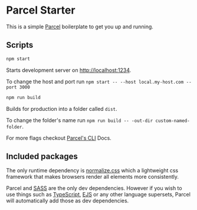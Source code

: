 # Parcel Starter

This is a simple [Parcel](https://parceljs.org/) boilerplate to get you up and running.

## Scripts

```sh
npm start
```

Starts development server on [http://localhost:1234](http://localhost:1234).

To change the host and port run `npm start -- --host local.my-host.com --port 3000`

```sh
npm run build
```

Builds for production into a folder called `dist`.

To change the folder's name run `npm run build -- -out-dir custom-named-folder`.

For more flags checkout [Parcel's CLI](https://parceljs.org/cli.html) Docs.

## Included packages

The only runtime dependency is [normalize.css](https://necolas.github.io/normalize.css/) which a lightweight css framework that makes browsers render all elements more consistently.

Parcel and [SASS](https://sass-lang.com/) are the only dev dependencies. However if you wish to use things such as [TypeScript](https://www.typescriptlang.org/), [EJS](https://ejs.co/) or any other language supersets, Parcel will automatically add those as dev dependencies.
